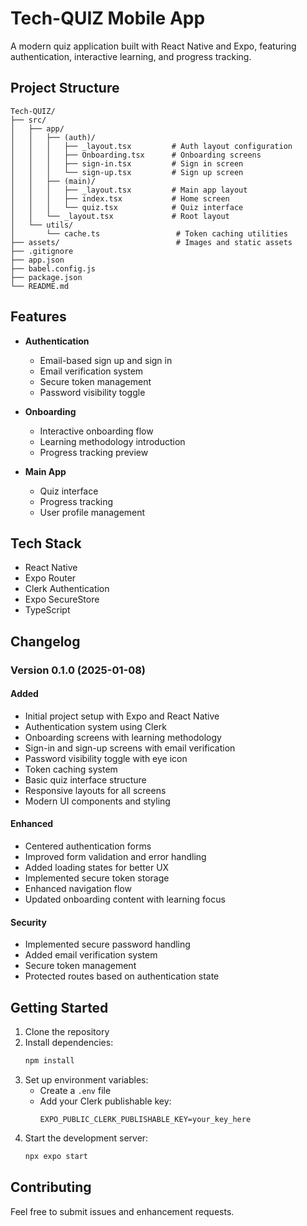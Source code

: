 # Tech-QUIZ Mobile App

A modern quiz application built with React Native and Expo, featuring authentication, interactive learning, and progress tracking.

## Project Structure

```
Tech-QUIZ/
├── src/
│   ├── app/
│   │   ├── (auth)/
│   │   │   ├── _layout.tsx         # Auth layout configuration
│   │   │   ├── Onboarding.tsx      # Onboarding screens
│   │   │   ├── sign-in.tsx         # Sign in screen
│   │   │   └── sign-up.tsx         # Sign up screen
│   │   ├── (main)/
│   │   │   ├── _layout.tsx         # Main app layout
│   │   │   ├── index.tsx           # Home screen
│   │   │   └── quiz.tsx            # Quiz interface
│   │   └── _layout.tsx             # Root layout
│   └── utils/
│       └── cache.ts                 # Token caching utilities
├── assets/                          # Images and static assets
├── .gitignore
├── app.json
├── babel.config.js
├── package.json
└── README.md
```

## Features

- **Authentication**
  - Email-based sign up and sign in
  - Email verification system
  - Secure token management
  - Password visibility toggle

- **Onboarding**
  - Interactive onboarding flow
  - Learning methodology introduction
  - Progress tracking preview

- **Main App**
  - Quiz interface
  - Progress tracking
  - User profile management

## Tech Stack

- React Native
- Expo Router
- Clerk Authentication
- Expo SecureStore
- TypeScript

## Changelog

### Version 0.1.0 (2025-01-08)

#### Added
- Initial project setup with Expo and React Native
- Authentication system using Clerk
- Onboarding screens with learning methodology
- Sign-in and sign-up screens with email verification
- Password visibility toggle with eye icon
- Token caching system
- Basic quiz interface structure
- Responsive layouts for all screens
- Modern UI components and styling

#### Enhanced
- Centered authentication forms
- Improved form validation and error handling
- Added loading states for better UX
- Implemented secure token storage
- Enhanced navigation flow
- Updated onboarding content with learning focus

#### Security
- Implemented secure password handling
- Added email verification system
- Secure token management
- Protected routes based on authentication state

## Getting Started

1. Clone the repository
2. Install dependencies:
   ```bash
   npm install
   ```
3. Set up environment variables:
   - Create a `.env` file
   - Add your Clerk publishable key:
     ```
     EXPO_PUBLIC_CLERK_PUBLISHABLE_KEY=your_key_here
     ```
4. Start the development server:
   ```bash
   npx expo start
   ```

## Contributing

Feel free to submit issues and enhancement requests.

